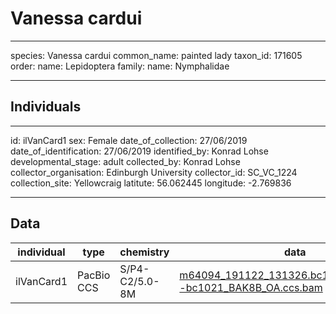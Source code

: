 # Vanessa cardui

---
species: Vanessa cardui
common_name: painted lady
taxon_id: 171605
order:
  name: Lepidoptera
family:
  name: Nymphalidae

---

## Individuals

---
id: ilVanCard1
sex: Female
date_of_collection: 27/06/2019
date_of_identification: 27/06/2019
identified_by: Konrad Lohse
developmental_stage: adult
collected_by: Konrad Lohse
collector_organisation: Edinburgh University
collector_id: SC_VC_1224
collection_site: Yellowcraig
latitute: 56.062445
longitude: -2.769836

---

## Data

| individual | type       | chemistry      | data |
| ---------- | ---------- | -------------- | ---- |
| ilVanCard1 | PacBio CCS | S/P4-C2/5.0-8M | [m64094_191122_131326.bc1021_BAK8B_OA--bc1021_BAK8B_OA.ccs.bam](https://darwin.cog.sanger.ac.uk/insects/Vanessa_cardui/ilVanCard1/genomic_data/pacbio/m64094_191122_131326.bc1021_BAK8B_OA--bc1021_BAK8B_OA.ccs.bam) [[pbi](https://darwin.cog.sanger.ac.uk/insects/Vanessa_cardui/ilVanCard1/genomic_data/pacbio/m64094_191122_131326.bc1021_BAK8B_OA--bc1021_BAK8B_OA.ccs.bam.pbi)]|
